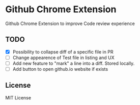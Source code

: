 Github Chrome Extension
=======================

Github Chrome Extension to improve Code review experience

TODO
----

 - [x] Possibility to collapse diff of a specific file in PR
 - [ ] Change appearence of Test file in listing and UX
 - [ ] Add new feature to "mark" a line into a diff. Stored locally.
 - [ ] Add button to open github.io website if exists

License
-------
MIT License
